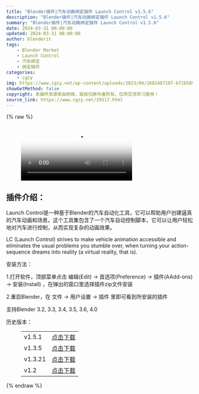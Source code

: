 ```yaml
---
title: "Blender插件|汽车动画绑定插件 Launch Control v1.5.6"
description: "Blender插件|汽车动画绑定插件 Launch Control v1.5.6"
summary: "Blender插件|汽车动画绑定插件 Launch Control v1.5.6"
date: 2024-03-31 00:00:00
updated: 2024-03-31 00:00:00
author: blenderit
tags: 
    - Blender Market
    - Launch Control
    - 汽车绑定
    - 绑定插件
categories:
    - cgzy
img: https://www.cgzy.net/wp-content/uploads/2023/04/1682487197-bf2b585aaeb7a04.webp
showGetMethod: false
copyright: 本插件资源来自网络，版权归原作者所有，仅供交流学习使用！
source_link: https://www.cgzy.net/29117.html
---
```


{% raw %}
<figure class="wp-block-video aligncenter"><video controls poster="https://www.cgzy.net/wp-content/uploads/2023/07/1690076130-a8ef94c2f802eae.webp" src="https://cloud.video.taobao.com/play/u/717183932/p/1/e/6/t/1/420040137221.mp4"></video></figure><div class="wp-block-pandastudio-title"><div class="title_style_01"><h2 id="h2-0">插件介绍：</h2></div></div><p class="is-style-text-indent-2em">Launch Control是一种基于Blender的汽车自动化工具，它可以帮助用户创建逼真的汽车动画和场景。这个工具集包含了一个汽车自动控制脚本，它可以让用户轻松地对汽车进行控制，从而实现复杂的动画效果。</p><p>LC (Launch Control) strives to make vehicle animation accessible and eliminates the usual problems you stumble over, when turning your action-sequence dreams into reality (a virtual reality, that is).</p><div class="wp-block-pandastudio-title"><div class="title_style_01"><p>安装方法：</p></div></div><p>1.打开软件，顶部菜单点击 编辑(Edit) → 首选项(Preference) → 插件(AAdd-ons) → 安装(Install) ，在弹出的窗口里选择插件zip文件安装</p><p>2.重启Blender，在 文件 → 用户设置 → 插件 里即可看到所安装的插件</p><div class="wp-block-pandastudio-tips"><div class="tip success "><p>支持Blender 3.2, 3.3, 3.4, 3.5, 3.6, 4.0</p>
</div></div><div class="wp-block-pandastudio-title"><div class="title_style_01"><p>历史版本：</p></div></div><figure class="wp-block-table has-medium-font-size"><table><tbody><tr><td>v1.5.1</td><td><a href="https://www.cgzy.net/go?_=68b6cb861caHR0cHM6Ly9wYW4uYmFpZHUuY29tL3MvMUt0QWZUZFRDZ2EycjZ2MzFyeWEwUEE%2FcHdkPWpmN2E%3D" target="_blank">点击下载</a></td></tr><tr><td>v1.3.5</td><td><a href="https://www.cgzy.net/go?_=224754ca10aHR0cHM6Ly9wYW4uYmFpZHUuY29tL3MvMTVJbUZuYXRnS0xvZTYtOG5WeGVuMnc%2FcHdkPTQwa24%3D" target="_blank">点击下载</a></td></tr><tr><td>v1.3.21</td><td><a href="https://www.cgzy.net/go?_=39b5046b8baHR0cHM6Ly9wYW4uYmFpZHUuY29tL3MvMWpFMGp3Zm4zeWZ6UklHOGpNc1I0Rnc%2FcHdkPW9vczU%3D" target="_blank" rel="noreferrer noopener">点击下载</a></td></tr><tr><td>v1.2</td><td><a href="https://www.cgzy.net/go?_=435655151aaHR0cHM6Ly9wYW4uYmFpZHUuY29tL3MvMUNrVGRTS0FFNEtmT2NXT0lNRUVZUnc%2FcHdkPXN0Zng%3D" target="_blank" rel="noreferrer noopener">点击下载</a></td></tr></tbody></table></figure>
<div style="display: none">cgzy</div>
{% endraw %}